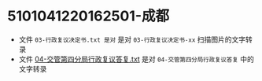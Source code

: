 # 5101041220162501-成都

- 文件 `03-行政复议决定书.txt 是对` 是对 `03-行政复议决定书-xx` 扫描图片的文字转录
- 文件 [04-交管第四分局行政复议答复.txt](./04-交管第四分局行政复议答复.txt) 是对 `04-交管第四分局行政复议答复` 中的文字转录
